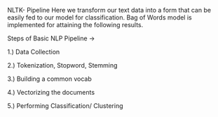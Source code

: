 NLTK- Pipeline 
Here we transform our text data into a form that can be easily fed to our model for classification.
Bag of Words model is implemented for attaining the following results.

Steps of Basic NLP Pipeline ->

1.) Data Collection

2.) Tokenization, Stopword, Stemming

3.) Building a common vocab

4.) Vectorizing the documents

5.) Performing Classification/ Clustering
